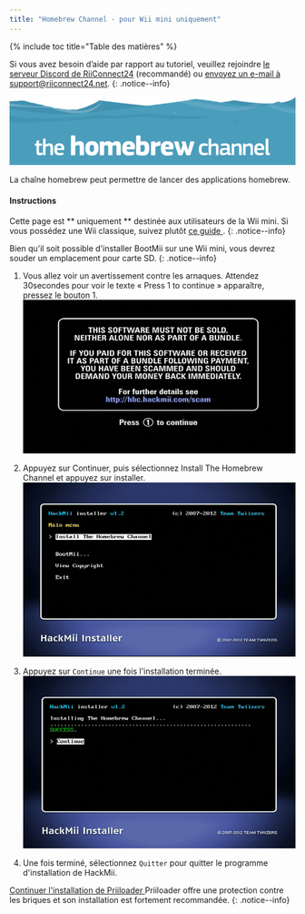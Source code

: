 ```yaml
---
title: "Homebrew Channel - pour Wii mini uniquement"
---
```


{% include toc title="Table des matières" %}

Si vous avez besoin d’aide par rapport au tutoriel, veuillez rejoindre [le serveur Discord de RiiConnect24](https://discord.gg/b4Y7jfD) (recommandé) ou [envoyez un e-mail à support@riiconnect24.net](mailto:support@riiconnect24.net).
{: .notice--info}

![HBC Logo](/images/hbc.png)

La chaîne homebrew peut permettre de lancer des applications homebrew.

#### Instructions
Cette page est ** uniquement ** destinée aux utilisateurs de la Wii mini. Si vous possédez une Wii classique, suivez plutôt [ ce guide ](hbc).
{: .notice--info}

Bien qu'il soit possible d'installer BootMii sur une Wii mini, vous devrez souder un emplacement pour carte SD.
{: .notice--info}

1. Vous allez voir un avertissement contre les arnaques. Attendez 30secondes pour voir le texte « Press 1 to continue » apparaître, pressez le bouton 1. ![Scam Screen](/images/Wii/ScamScreen.png)

1. Appuyez sur Continuer, puis sélectionnez Install The Homebrew Channel et appuyez sur installer. ![Install the Homebrew Channel](/images/Wii/InstallHomebrewChannel.png)

1. Appuyez sur `Continue` une fois l'installation terminée.![Success Installing the Homebrew Channel](/images/Wii/SuccessHBC.png)


1. Une fois terminé, sélectionnez ` Quitter ` pour quitter le programme d'installation de HackMii.

[ Continuer l'installation de Priiloader ](priiloader) Priiloader offre une protection contre les briques et son installation est fortement recommandée.
{: .notice--info}
